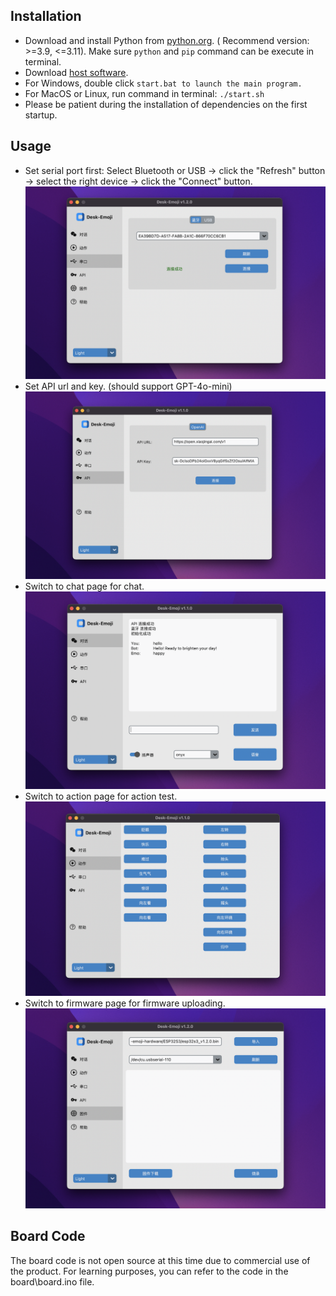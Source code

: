## Installation

* Download and install Python from [python.org](https://www.python.org/). ( Recommend version: >=3.9, <=3.11). Make sure `python` and `pip` command can be execute in terminal.
* Download [host software](https://github.com/ideamark/desk-emoji/archive/refs/heads/main.zip).
* For Windows, double click `start.bat to launch the main program.`
* For MacOS or Linux, run command in terminal: `./start.sh`
* Please be patient during the installation of dependencies on the first startup.

## Usage

* Set serial port first: Select Bluetooth or USB -> click the "Refresh" button -> select the right device -> click the "Connect" button.
  ![1731337605099](../image/software_manual/1731337605099.png)
* Set API url and key. (should support GPT-4o-mini)
  ![1731337596886](../image/software_manual/1731337596886.png)
* Switch to chat page for chat.
  ![1731337588248](../image/software_manual/1731337588248.png)
* Switch to action page for action test.
  ![1732460764803](../image/software_manual/1732460764803.png)
* Switch to firmware page for firmware uploading.
  ![1732460764804](../image/software_manual/1732460764804.png)

## Board Code

The board code is not open source at this time due to commercial use of the product. For learning purposes, you can refer to the code in the board\board.ino file.
